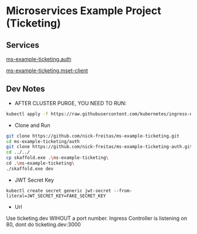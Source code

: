 # Microservices Example Project (Ticketing)

## Services
[ms-example-ticketing.auth](https://github.com/nick-freitas/ms-example-ticketing.auth)

[ms-example-ticketing.mset-client](https://github.com/nick-freitas/ms-example-ticketing.mset-client)


## Dev Notes

* AFTER CLUSTER PURGE, YOU NEED TO RUN:

```bash
kubectl apply -f https://raw.githubusercontent.com/kubernetes/ingress-nginx/controller-v0.48.1/deploy/static/provider/cloud/deploy.yaml
```

* Clone and Run

``` bash
git clone https://github.com/nick-freitas/ms-example-ticketing.git
cd ms-example-ticketing/auth
git clone https://github.com/nick-freitas/ms-example-ticketing-auth.git .
cd ../../
cp skaffold.exe .\ms-example-ticketing\
cd .\ms-example-ticketing\
./skaffold.exe dev
```

* JWT Secret Key

```
kubectl create secret generic jwt-secret --from-literal=JWT_SECRET_KEY=FAKE_SECRET_KEY
``` 

* Url

Use ticketing.dev WIHOUT a port number. Ingress Controller is listening on 80, dont do ticketing.dev:3000
